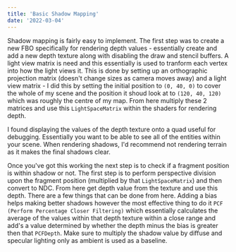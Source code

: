 ```yaml
---
title: 'Basic Shadow Mapping'
date: '2022-03-04'
---
```


Shadow mapping is fairly easy to implement. The first step was to create a new FBO specifically for rendering depth values - essentially create and add a new depth texture along with disabling the draw and stencil buffers. A light view matrix is need and this essentially is used to tranform each vertex into how the light views it. This is done by setting up an orthographic projection matrix (doesn't change sizes as camera moves away) and a light view matrix - I did this by setting the initial position to `(0, 40, 0)` to cover the whole of my scene and the position it shoud look at to `(120, 40, 120)` which was roughly the centre of my map. From here multiply these 2 matrices and use this `LightSpaceMatrix` within the shaders for rendering depth. 

I found displaying the values of the depth texture onto a quad useful for debugging. Essentially you want to be able to see all of the entities within your scene. When rendering shadows, I'd recommend not rendering terrain as it makes the final shadows clear. 

Once you've got this working the next step is to check if a fragment position is within shadow or not. The first step is to perform perspective division upon the fragment position (multiplied by that `LightSpaceMatrix`) and then convert to NDC. From here get depth value from the texture and use this depth. There are a few things that can be done from here. Adding a bias helps making better shadows however the most effective thing to do it `PCF (Perform Percentage Closer Filtering)` which essentially calculates the average of the values within that depth texture within a close range and add's a value determined by whether the depth minus the bias is greater then that `PCFDepth`. Make sure to multiply the shadow value by diffuse and specular lighting only as ambient is used as a baseline.